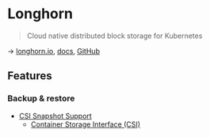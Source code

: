 # Longhorn

> Cloud native distributed block storage for Kubernetes

→ [longhorn.io](https://longhorn.io/), [docs](https://longhorn.io/docs/1.3.1/), [GitHub](https://github.com/longhorn/longhorn)

## Features

### Backup & restore

* [CSI Snapshot Support](https://longhorn.io/docs/1.3.1/snapshots-and-backups/csi-snapshot-support/)
  * [Container Storage Interface (CSI)](https://github.com/container-storage-interface/spec)
